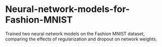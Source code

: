 # Neural-network-models-for-Fashion-MNIST
Trained two neural network models on the Fashion MNIST dataset, comparing the effects of regularization and dropout on network weights.
